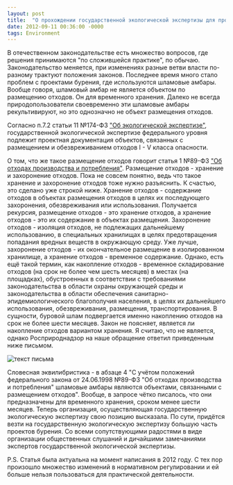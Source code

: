 ```yaml
---
layout: post
title:  "О прохождении государственной экологической экспертизы для проектов бурения со шламовыми амбарами"
date: 2012-09-11 00:36:00 -0000
tags: Environment
---
```


В отечественном законодательстве есть множество вопросов, где решения принимаются "по сложившейся практике", по обычаю. Законодательство меняется, при изменениях разные ветви власти по-разному трактуют положения законов. Последнее время много стало проблем с проектами бурения, где используются шламовые амбары. Вообще говоря, шламовый амбар не является объектом по размещению отходов. Он для временного хранения. Далеко не всегда природопользователи своевременно эти шламовые амбары рекультивируют, но это однозначно не объект размещения отходов.

Согласно п.7.2 статьи 11 №174-ФЗ <a href="http://base.consultant.ru/cons/cgi/online.cgi?req=doc;base=LAW;n=133347">"Об экологической экспертизе"</a>, государственной экологической экспертизе федерального уровня подлежит проектная документация объектов, связанных с размещением и обезвреживанием отходов I - V класса опасности.

О том, что же такое размещение отходов говорит статья 1 №89-ФЗ <a href="http://base.consultant.ru/cons/cgi/online.cgi?req=doc;base=LAW;n=131656;dst=0;ts=4FCD5CDF1E280EB37497D29CB66E4DFF">"Об отходах производства и потребления"</a>. Размещение отходов - хранение и захоронение отходов. Пока не совсем понятно, ведь что такое хранение и захоронение отходов тоже нужно разъяснить. К счастью, это сделано уже строкой ниже. Хранение отходов - содержание отходов в объектах размещения отходов в целях их последующего захоронения, обезвреживания или использования. Получается рекурсия, размещение отходов - это хранение отходов, а хранение отходов - это их содержание в объектах размещения. Захоронение отходов - изоляция отходов, не подлежащих дальнейшему использованию, в специальных хранилищах в целях предотвращения попадания вредных веществ в окружающую среду. Уже лучше, захоронение отходов - их окончательное размещение в изолированном хранилище, а хранение отходов - временное содержание. Однако, есть ещё такой термин, как накопление отходов - временное складирование отходов (на срок не более чем шесть месяцев) в местах (на площадках), обустроенных в соответствии с требованиями законодательства в области охраны окружающей среды и законодательства в области обеспечения санитарно-эпидемиологического благополучия населения, в целях их дальнейшего использования, обезвреживания, размещения, транспортирования. В сущности, буровой шлам подвергается именно накоплению отходов на срок не более шести месяцев. Закон не поясняет, является ли накопление отходов вариантом хранения. Я считаю, что не является, однако Росприроднадзор на наше обращение ответил приведенным ниже письмом.

<img src="http://2nature.me/files/gee_ambar.jpg" alt="текст письма" />

Словесная эквилибристика - в абзаце 4 "С учётом положений федерального закона от 24.06.1998 №89-ФЗ "Об отходах производства и потребления" шламовые амбары являются объектами, связанными с размещением отходов". Вообще, в запросе чётко писалось, что они предназначены для временного хранения, сроком менее шести месяцев. Теперь организация, осуществляющая государственную экологическую экспертизу свою позицию высказала. По сути, придётся везти на государственную экологическую экспертизу большую часть проектов бурения. Со всеми сопутствующими радостями в виде организации общественных слушаний и дичайшими замечаниями экспертов государственной экологической экспертизы.

P.S. Статья была актуальна на момент написания в 2012 году. С тех пор произошло множество изменений в нормативном регулировании и ей больше нельзя пользоваться для практической деятельности.